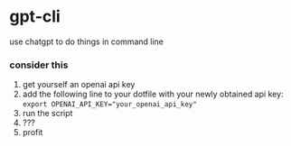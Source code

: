 # gpt-cli
use chatgpt to do things in command line

### consider this

1. get yourself an openai api key
2. add the following line to your dotfile with your newly obtained api key:
   ```export OPENAI_API_KEY="your_openai_api_key"```
3. run the script
4. ???
5. profit
